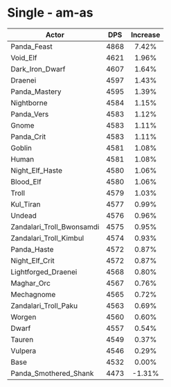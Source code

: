 # Single - am-as
| Actor | DPS | Increase |
|---|:---:|:---:|
|Panda_Feast|4868|7.42%|
|Void_Elf|4621|1.96%|
|Dark_Iron_Dwarf|4607|1.64%|
|Draenei|4597|1.43%|
|Panda_Mastery|4595|1.39%|
|Nightborne|4584|1.15%|
|Panda_Vers|4583|1.12%|
|Gnome|4583|1.11%|
|Panda_Crit|4583|1.11%|
|Goblin|4581|1.08%|
|Human|4581|1.08%|
|Night_Elf_Haste|4580|1.06%|
|Blood_Elf|4580|1.06%|
|Troll|4579|1.03%|
|Kul_Tiran|4577|0.99%|
|Undead|4576|0.96%|
|Zandalari_Troll_Bwonsamdi|4575|0.95%|
|Zandalari_Troll_Kimbul|4574|0.93%|
|Panda_Haste|4572|0.87%|
|Night_Elf_Crit|4572|0.87%|
|Lightforged_Draenei|4568|0.80%|
|Maghar_Orc|4567|0.76%|
|Mechagnome|4565|0.72%|
|Zandalari_Troll_Paku|4563|0.69%|
|Worgen|4560|0.60%|
|Dwarf|4557|0.54%|
|Tauren|4549|0.37%|
|Vulpera|4546|0.29%|
|Base|4532|0.00%|
|Panda_Smothered_Shank|4473|-1.31%|
